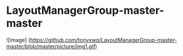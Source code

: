 # LayoutManagerGroup-master-master
 ![image] (https://github.com/tonyxwq/LayoutManagerGroup-master-master/blob/master/picture/img1.gif)
    
